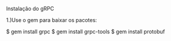 Instalação do gRPC

1.)Use o gem para baixar os pacotes:

$ gem install grpc
$ gem install grpc-tools
$ gem install protobuf
